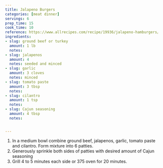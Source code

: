 ```yaml
---
title: Jalapeno Burgers
categories: [meat dinner]
servings: 6
prep_time: 15
cook_time: 10
reference: https://www.allrecipes.com/recipe/19936/jalapeno-hamburgers/
ingredients:
- slug: ground beef or turkey
  amount: 1 lb
  notes:
- slug: jalapenos
  amount: 4
  notes: seeded and minced
- slug: garlic
  amount: 3 cloves
  notes: minced
- slug: tomato paste
  amount: 3 tbsp
  notes:
- slug: cilantro
  amount: 1 tsp
  notes:
- slug: Cajun seasoning
  amount: 4 tbsp
  notes:


---
```


1. In a medium bowl combine ground beef, jalapenos, garlic, tomato paste and cilantro. Form mixture into 6 patties.
2. Generously sprinkle both sides of patties with desired amount of Cajun seasoning
3. Grill 4 to 5 minutes each side or 375 oven for 20 minutes.